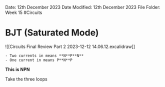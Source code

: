 Date: 12th December 2023
Date Modified: 12th December 2023
File Folder: Week 15
#Circuits

# BJT (Saturated Mode)

![[Circuits Final Review Part 2 2023-12-12 14.06.12.excalidraw]]

```ad-important
- Two currents in means **N**P**N**
- One current in means P**N**P
```

**This is NPN**

Take the three loops 